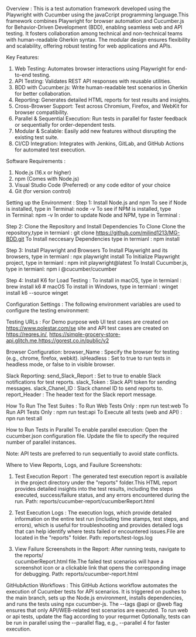 Overview :
This is a test automation framework developed using the Playwright with Cucumber using the 
javaCcript programming language.This framework combines Playwright for browser automation and Cucumber.js for Behavior-Driven Development (BDD), 
enabling seamless web and API testing. It fosters collaboration among technical and non-technical teams with human-readable Gherkin syntax. 
The modular design ensures flexibility and scalability, offering robust testing for web applications and APIs.


Key Features:
1. Web Testing: Automates browser interactions using Playwright for end-to-end testing.
2. API Testing: Validates REST API responses with reusable utilities.
3. BDD with Cucumber.js: Write human-readable test scenarios in Gherkin for better collaboration.
4. Reporting: Generates detailed HTML reports for test results and insights.
5. Cross-Browser Support: Test across Chromium, Firefox, and WebKit for browser compatibility.
6. Parallel & Sequential Execution: Run tests in parallel for faster feedback or sequentially
   for order-dependent tests.
7. Modular & Scalable: Easily add new features without disrupting the existing test suite.
8. CI/CD Integration: Integrates with Jenkins, GitLab, and GitHub Actions for automated test
   execution.

Software Requirements :
1. Node.js (16.x or higher)
2. npm (Comes with Node.js)
3. Visual Studio Code (Preferred) or any code editor of your choice
4. Git (for version control)

Setting up the Environment :
Step 1: Install Node.js and npm
To see if Node is installed, type in Terminal: node -v
To see if NPM is installed, type in Terminal: npm -v
In order to update Node and NPM, type in Terminal :

Step 2: Clone the Repository and Install Dependencies
To Clone Clone the repository,type in termianl : git clone https://github.com/milind1213/MG-BDD.git
To Install neccesary Dependencies type in termianl : npm install

Step 3: Install Playwright and Browsers
To Install Playwright and its browsers, type in termianl : npx playwright install
To Initialize Playwright project, type in termianl : npm init playwright@latest
To Install Cucumber.js, type in termianl: npm i @cucumber/cucumber

Step 4: Install K6 for Load Testing :
To install in macOS, type in termianl : brew install k6 # macOS
To install in Windows, type in termianl : winget install k6 --source winget

Configuration Settings :
The following environment variables are used to configure the testing environment:

Testing URLs :
For Demo purpose web UI test cases are created on https://www.polestar.com/se site and 
API test cases are created on https://reqres.in/, https://simple-grocery-store-api.glitch.me,https://gorest.co.in/public/v2

Browser Configuration:
browser_Name : Specify the browser for testing (e.g., chrome, firefox, webkit).
isHeadless : Set to true to run tests in headless mode, or false to in visible browser.

Slack Reporting: send_Slack_Report : Set to true to enable Slack notifications for test reports.
slack_Token : Slack API token for sending messages.
slack_Chanel_ID : Slack channel ID to send reports to.
report_Header : The header text for the Slack report message.

How To Run The Test Suites :
To Run Web Tests Only : npm run test:web
To Run API Tests Only : npm run test:api
To Execute all tests (web and API) : npn run test:all

How to Run Tests in Parallel
To enable parallel execution:
Open the cucumber.json configuration file.
Update the file to specify the required number of parallel instances.

Note: API tests are preferred to run sequentially to avoid state conflicts.

Where to View Reports, Logs, and Fauilure Screenshots:
1. Test Execution Report : The generated test execution report is available in the project directory under
   the "reports" folder.This HTML report provides detailed insights into the test results, including the steps executed, success/failure status, and any errors encountered during the run.
   Path: reports/cucumber-report/cucumberReport.html

2. Test Execution Logs : The execution logs, which provide detailed information on the entire test run
   (including time stamps, test steps, and errors), which is useful for troubleshooting and provides detailed logs that can help identify where tests failed or encountered issues.File are located in the "reports" folder.
   Path: reports/test-logs.log

3. View Failure Screenshots in the Report: After running tests, navigate to the reports/  
   cucumberReport.html file.The failed test scenarios will have a screenshot icon or a clickable link that opens the corresponding image for debugging.
   Path: reports/cucumber-report.html


GitHubAction Workflows :
This GitHub Actions workflow automates the execution of Cucumber tests for API scenarios. It is triggered on pushes to the main branch, sets up the Node.js environment, installs dependencies, and runs the tests using npx cucumber-js.
The --tags @api or @web flag ensures that only API/WEB-related test scenarios are executed. To run web or api tests, update the flag according to your requrmet
Optionally, tests can be run in parallel using the --parallel <number> flag, e.g., --parallel 4 for faster execution.